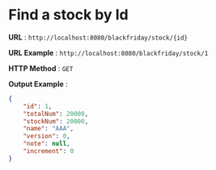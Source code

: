 # Find a stock by Id

**URL** : `http://localhost:8080/blackfriday/stock/{id}`

**URL Example** : `http://localhost:8080/blackfriday/stock/1`

**HTTP Method** : `GET`

**Output Example** :
```json
{
    "id": 1,
    "totalNum": 20000,
    "stockNum": 20000,
    "name": "AAA",
    "version": 0,
    "note": null,
    "increment": 0
}
```